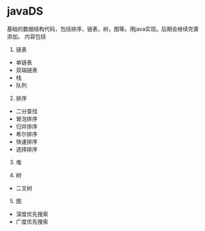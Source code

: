 # javaDS
基础的数据结构代码，包括排序，链表，树，图等。用java实现。后期会继续完善添加。
内容包括

1. 链表
* 单链表
* 双端链表
* 栈
* 队列

2. 排序
* 二分查找
* 冒泡排序
* 归并排序
* 希尔排序
* 快速排序
* 选择排序

3. 堆

4. 树
* 二叉树

5. 图
* 深度优先搜索
* 广度优先搜索
